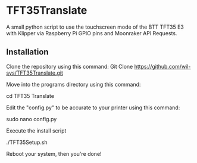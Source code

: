 # TFT35Translate
A small python script to use the touchscreen mode of the BTT TFT35 E3 with Klipper via Raspberry Pi GPIO pins and Moonraker API Requests.

## Installation
Clone the repository using this command:
Git Clone  https://github.com/wil-sys/TFT35Translate.git

Move into the programs directory using this command:

cd TFT35 Translate

Edit the "config.py" to be accurate to your printer using this command:

sudo nano config.py

Execute the install script

./TFT35Setup.sh

Reboot your system, then you're done!
